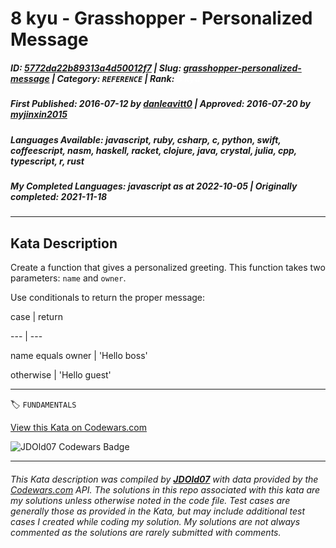 # 8 kyu - Grasshopper - Personalized Message

##### **ID**: [5772da22b89313a4d50012f7](https://www.codewars.com/kata/5772da22b89313a4d50012f7) | **Slug**: [grasshopper-personalized-message](https://www.codewars.com/kata/5772da22b89313a4d50012f7) | **Category**: `REFERENCE` | **Rank**: <span style="color:white">8 kyu</span>

##### **First Published**: 2016-07-12 ***by*** [danleavitt0](https://www.codewars.com/users/danleavitt0) | **Approved**: 2016-07-20 ***by*** [myjinxin2015](https://www.codewars.com/users/myjinxin2015)

##### **Languages Available**: javascript, ruby, csharp, c, python, swift, coffeescript, nasm, haskell, racket, clojure, java, crystal, julia, cpp, typescript, r, rust

##### **My Completed Languages**: javascript ***as at*** 2022-10-05 | **Originally completed**: 2021-11-18

---

## Kata Description


Create a function that gives a personalized greeting. This function takes two parameters: `name` and `owner`.



Use conditionals to return the proper message:



case | return

--- | ---

name equals owner | 'Hello boss'

otherwise         | 'Hello guest'





---


🏷 `FUNDAMENTALS`


[View this Kata on Codewars.com](https://www.codewars.com/kata/5772da22b89313a4d50012f7)

![](https://www.codewars.com/users/jdold07/badges/large "JDOld07 Codewars Badge")

---

###### *This Kata description was compiled by [**JDOld07**](https://tpstech.dev) with data provided by the [Codewars.com](https://www.codewars.com) API.  The solutions in this repo associated with this kata are my solutions unless otherwise noted in the code file.  Test cases are generally those as provided in the Kata, but may include additional test cases I created while coding my solution.  My solutions are not always commented as the solutions are rarely submitted with comments.*

